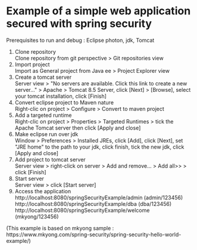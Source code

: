 <h1>Example of a simple web application secured with spring security</h1>

Prerequisites to run and debug : Eclipse photon, jdk, Tomcat

<ol>
<li>
  Clone repository
  <div>Clone repository from git perspective > Git repositories view</div>
  </li>

<li>Import project
  <div>Import as General project from Java ee > Project Explorer view</div>
</li>

<li>Create a tomcat server
<div>Server view > "No servers are available. Click this link to create a new server..." > Apache > Tomcat 8.5 Server, click [Next] > [Browse], select your tomcat installation, click [Finish]</div>
</li>

<li>Convert eclipse project to Maven nature
<div>Right-clic on project > Configure > Convert to maven project</div>
</li>

<li>Add a targeted runtime
<div>Right-clic on project > Properties > Targeted Runtimes > tick the Apache Tomcat server then click [Apply and close]</div>
</li>

<li>Make eclipse run over jdk
<div>Window > Preferences > Installed JREs, click [Add], click [Next], set "JRE home" to the path to your jdk, click finish, tick the new jdk, click [Apply and close]</div>
</li>

<li>Add project to tomcat server
<div>Server view > right-click on server > Add and remove... > Add all>> > click [Finish]</div>
</li>

<li>Start server
<div>Server view > click [Start server]</div>
</li>

<li>Access the application
<div>http://localhost:8080/springSecurityExample/admin (admin/123456)</div>
<div>http://localhost:8080/springSecurityExample/dba (dba/123456)</div>
<div>http://localhost:8080/springSecurityExample/welcome (mkyong/123456)</div>
</li>

</ol>
(This example is based on mkyong sample : https://www.mkyong.com/spring-security/spring-security-hello-world-example/)
